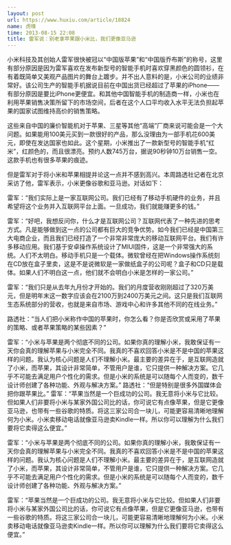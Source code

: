 ```yaml
---
layout: post
url: https://www.huxiu.com/article/18824
name: 虎嗅
time: 2013-08-15 22:08
title: 雷军说：别老拿苹果跟小米比，我们更像亚马逊
---
```

小米科技及其创始人雷军很快被冠以“中国版苹果”和“中国版乔布斯”的称号，这里有部分原因是因为雷军喜欢在发布新型号的智能手机时喜欢穿黑颜色的圆领衫，在有着既简单又美观产品图片的舞台上踱步。并不出人意料的是，小米公司的业绩非常好。该公司生产的智能手机据说目前在中国出货已经超过了苹果的iPhone——有部分原因是要比iPhone更便宜。和其他中国智能手机的制造商一样，小米也在利用苹果销售决策所留下的市场空间，后者在这个人口平均收入水平无法负担起苹果的国家试图维持高价的销售策略。

这些来自中国的廉价智能机对于苹果、三星等其他“高端”厂商来说可能会是一个大问题。如果能用100美元买到一款很好的产品，那么没理由为一部手机花600美元，即使在发达国家也如此。这个星期，小米推出了一款新型号的智能手机“红米”，红颜色的，而且很漂亮。预约人数745万台，据说90秒钟10万台销售一空。这款手机也有很多苹果的痕迹。

但是雷军对于将小米和苹果相提并论这一点并不感到高兴。本周路透社记者在北京采访了他，雷军表示，小米更像谷歌和亚马逊。对话如下：

雷军：“我们实际上是一家互联网公司。我们已经有了移动手机硬件的业务，并且希望将这个业务并入互联网平台上面。一旦成功，我们就能赚更多的钱。”

雷军：“好吧，我想反问你，什么才是互联网公司？互联网代表了一种先进的思考方式。凡是能够做到这一点的公司都有巨大的竞争优势。如今我们已经是中国第三大电商企业，而且我们已经打造了一个非常非常庞大的移动互联网平台。我们有许多移动应用。我们基于安卓操作系统设计了MIUI固件，这是一个非常强大的系统。人们不太明白。移动手机只是一个载体。微软曾经在把Windows操作系统刻在CD放在盒子里卖，这是不是说微软是一家做纸盒子的公司呢？盒子和CD只是载体。如果人们不明白这一点，他们就不会明白小米是怎样的一家公司。”

雷军：“我们只是从去年九月份才开始的。我们的月度营收刚刚超过了320万美元，但是明年末这一数字应该会在2100万到2400万美元之间。这只是我们互联网生态系统部分的营收，也就是来自市场、游戏中心和许多其他不同的在线业务。”

路透社：“当人们把小米称作中国的苹果时，你怎么看？你是否欣赏或采用了苹果的策略、或者苹果策略的某些因素？”

雷军：“小米与苹果是两个彻底不同的公司。如果你真的理解小米，我敢保证有一天你会真的理解苹果与小米完全不同。我真的不喜欢回答小米是不是中国的苹果这样的问题。我认为核心问题是人们不理解小米。最主要的差异在于，是互联网造就了小米，而苹果，其设计非常简单，不管用户是谁，它只提供一种解决方案。它几乎不可能去满足用户个性化的需求。但是小米的系统是可以随每个人而变的，数千设计师创建了各种功能、外观与解决方案。” 路透社：“但是特别是很多外国媒体会把你跟苹果比。” 雷军：“苹果当然是一个巨成功的公司。我无意将小米与它比较。但如果人们非要将小米与某家外国公司比的话，你可说它有点像苹果，但是它更像亚马逊，也带有一些谷歌的特质。将这三家公司合一块儿，可能更容易清晰地理解何为小米。小米卖移动电话就像亚马逊卖Kindle一样。所以你可以理解为什么我们要将它卖得这么便宜。”

雷军：“小米与苹果是两个彻底不同的公司。如果你真的理解小米，我敢保证有一天你会真的理解苹果与小米完全不同。我真的不喜欢回答小米是不是中国的苹果这样的问题。我认为核心问题是人们不理解小米。最主要的差异在于，是互联网造就了小米，而苹果，其设计非常简单，不管用户是谁，它只提供一种解决方案。它几乎不可能去满足用户个性化的需求。但是小米的系统是可以随每个人而变的，数千设计师创建了各种功能、外观与解决方案。”

雷军：“苹果当然是一个巨成功的公司。我无意将小米与它比较。但如果人们非要将小米与某家外国公司比的话，你可说它有点像苹果，但是它更像亚马逊，也带有一些谷歌的特质。将这三家公司合一块儿，可能更容易清晰地理解何为小米。小米卖移动电话就像亚马逊卖Kindle一样。所以你可以理解为什么我们要将它卖得这么便宜。”

